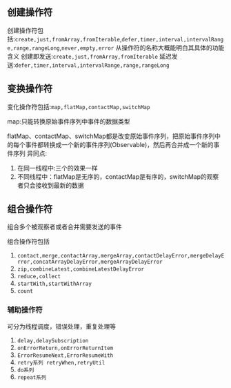 ## 创建操作符
创建操作符包括:`create,just,fromArray,fromIterable`,`defer,timer,interval,intervalRange,range,rangeLong`,`never,empty,error`
从操作符的名称大概能明白其具体的功能含义
创建即发送:`create,just,fromArray,fromIterable`
延迟发送:`defer,timer,interval,intervalRange,range,rangeLong`
## 变换操作符
变化操作符包括:`map,flatMap,contactMap,switchMap`

map:只能转换原始事件序列中事件的数据类型

flatMap、contactMap、switchMap都是改变原始事件序列，把原始事件序列中的每个事件都转换成一个新的事件序列(Observable)，然后再合并成一个新的事件序列
异同点:
1. 在同一线程中:三个的效果一样
2. 不同线程中：flatMap是无序的，contactMap是有序的，switchMap的观察者只会接收到最新的数据
## 组合操作符
组合多个被观察者或者合并需要发送的事件

组合操作符包括
1. `contact,merge,contactArray,mergeArray,contactDelayError,mergeDelayError,concatArrayDelayError,mergeArrayDelayError`
2. `zip,combineLatest,combineLatestDelayError`
3. `reduce,collect`
4. `startWith,startWithArray`
5. `count`

### 辅助操作符
可分为线程调度，错误处理，重复处理等
1. `delay,delaySubscription` 
2. `onErrorReturn,onErrorReturnItem`
3. `ErrorResumeNext,ErrorResumeWith`
4. `retry系列 retryWhen,retryUtil`
5. `do系列`
6. `repeat系列`


